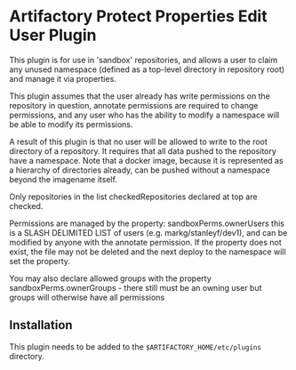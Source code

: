 Artifactory Protect Properties Edit User Plugin
=======================================

This plugin is for use in 'sandbox' repositories, and allows a user to claim any unused
namespace (defined as a top-level directory in repository root) and manage it via 
properties.

This plugin assumes that the user already has write permissions on the
repository in question, annotate permissions are required to change permissions, and any user
who has the ability to modify a namespace will be able to modify its permissions.

A result of this plugin is that no user will be allowed to write to the root directory of
a repository.  It requires that all data pushed to the repository have a namespace.  Note
that a docker image, because it is represented as a hierarchy of directories already, can be
pushed without a namespace beyond the imagename itself.

Only repositories in the list checkedRepositories declared at top are checked.

Permissions are managed by the property: sandboxPerms.ownerUsers  this is a SLASH DELIMITED LIST
of users (e.g. markg/stanleyf/dev1), and can be modified by anyone with the annotate permission.  If the property does not
exist, the file may not be deleted and the next deploy to the namespace will set the property.

You may also declare allowed groups with the property sandboxPerms.ownerGroups - there still
must be an owning user but groups will otherwise have all permissions

Installation
---------------------

This plugin needs to be added to the `$ARTIFACTORY_HOME/etc/plugins` directory.